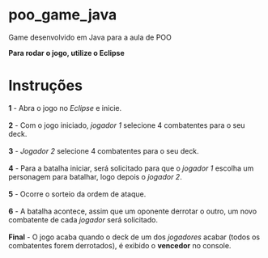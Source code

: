 # poo_game_java
Game desenvolvido em Java para a aula de POO

<b>Para rodar o jogo, utilize o Eclipse</b>

<h1>Instruções</h1>

<b>1</b> - Abra o jogo no <i>Eclipse</i> e inicie.<br><br>
<b>2</b> - Com o jogo iniciado, <i>jogador 1</i> selecione 4 combatentes para o seu deck.<br><br>
<b>3</b> - <i>Jogador 2</i> selecione 4 combatentes para o seu deck.<br><br>
<b>4</b> - Para a batalha iniciar, será solicitado para que o <i>jogador 1</i> escolha um personagem para batalhar, logo depois o <i>jogador 2</i>.<br><br>
<b>5</b> - Ocorre o sorteio da ordem de ataque.<br><br>
<b>6</b> - A batalha acontece, assim que um oponente derrotar o outro, um novo combatente de cada <i>jogador</i> será solicitado.<br><br>
<b>Final</b> - O jogo acaba quando o deck de um dos <i>jogadores</i> acabar (todos os combatentes forem derrotados), é exibido o <b>vencedor</b> no console.
